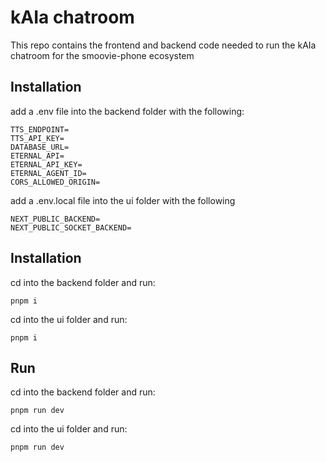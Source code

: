 # kAIa chatroom

This repo contains the frontend and backend code needed to run the kAIa chatroom for the smoovie-phone ecosystem

## Installation

add a .env file into the backend folder with the following:

```
TTS_ENDPOINT=
TTS_API_KEY=
DATABASE_URL=
ETERNAL_API=
ETERNAL_API_KEY=
ETERNAL_AGENT_ID=
CORS_ALLOWED_ORIGIN=
```

add a .env.local file into the ui folder with the following

```
NEXT_PUBLIC_BACKEND=
NEXT_PUBLIC_SOCKET_BACKEND=
```

## Installation

cd into the backend folder and run:

```
pnpm i
```

cd into the ui folder and run:

```
pnpm i
```


## Run

cd into the backend folder and run:

```
pnpm run dev
```

cd into the ui folder and run:

```
pnpm run dev
```

